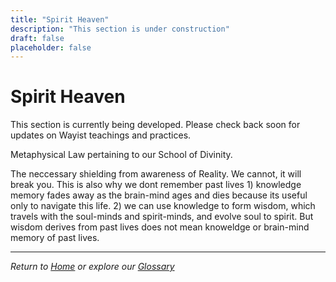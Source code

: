```yaml
---
title: "Spirit Heaven"
description: "This section is under construction"
draft: false
placeholder: false
---
```


# Spirit Heaven

This section is currently being developed. Please check back soon for updates on Wayist teachings and practices.

Metaphysical Law pertaining to our School of Divinity. <p>The neccessary shielding from awareness of Reality. We cannot, it will break you. This is also why we dont remember past lives 1) knowledge memory fades away as the brain-mind ages and dies because its useful only to navigate this life. 2) we can use knowledge to form wisdom, which travels with the soul-minds and spirit-minds, and evolve soul to spirit. But wisdom derives from past lives does not mean knoweldge or brain-mind memory of past lives.

---

*Return to [Home](/) or explore our [Glossary](/glossary/)*
